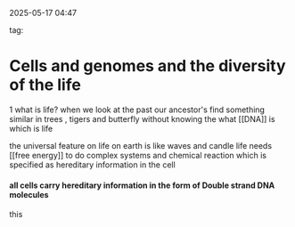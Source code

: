 

2025-05-17 04:47

tag:


# Cells and genomes and the diversity of the life 



1
what is life? when we look at the past our ancestor's find something similar in trees , tigers and butterfly without knowing the what [[DNA]] is which  is life



the universal feature on life on earth is like waves and candle life needs [[free energy]] to do complex systems and chemical reaction which is specified as hereditary information in the cell



#### all cells carry hereditary information in the form of Double strand DNA molecules 



this








 